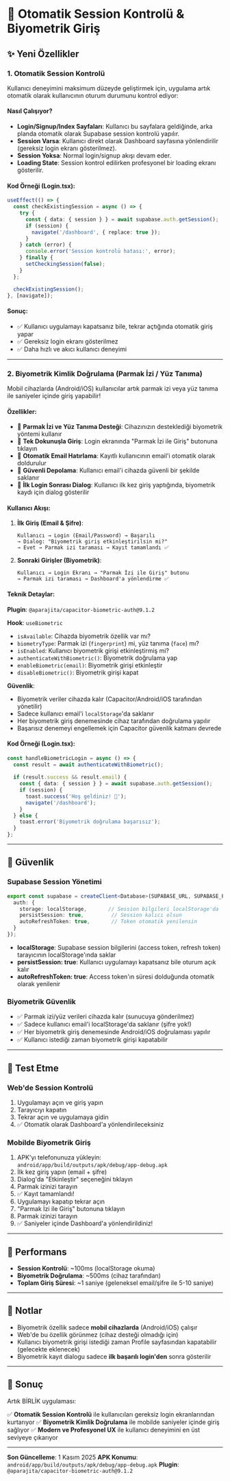 # 🎯 Otomatik Session Kontrolü & Biyometrik Giriş

## ✨ Yeni Özellikler

### 1. **Otomatik Session Kontrolü**

Kullanıcı deneyimini maksimum düzeyde geliştirmek için, uygulama artık otomatik olarak kullanıcının oturum durumunu kontrol ediyor:

#### **Nasıl Çalışıyor?**

- **Login/Signup/Index Sayfaları**: Kullanıcı bu sayfalara geldiğinde, arka planda otomatik olarak Supabase session kontrolü yapılır.
- **Session Varsa**: Kullanıcı direkt olarak Dashboard sayfasına yönlendirilir (gereksiz login ekranı gösterilmez).
- **Session Yoksa**: Normal login/signup akışı devam eder.
- **Loading State**: Session kontrol edilirken profesyonel bir loading ekranı gösterilir.

#### **Kod Örneği** (Login.tsx):

```typescript
useEffect(() => {
  const checkExistingSession = async () => {
    try {
      const { data: { session } } = await supabase.auth.getSession();
      if (session) {
        navigate('/dashboard', { replace: true });
      }
    } catch (error) {
      console.error('Session kontrolü hatası:', error);
    } finally {
      setCheckingSession(false);
    }
  };

  checkExistingSession();
}, [navigate]);
```

#### **Sonuç:**
- ✅ Kullanıcı uygulamayı kapatsanız bile, tekrar açtığında otomatik giriş yapar
- ✅ Gereksiz login ekranı gösterilmez
- ✅ Daha hızlı ve akıcı kullanıcı deneyimi

---

### 2. **Biyometrik Kimlik Doğrulama (Parmak İzi / Yüz Tanıma)**

Mobil cihazlarda (Android/iOS) kullanıcılar artık parmak izi veya yüz tanıma ile saniyeler içinde giriş yapabilir!

#### **Özellikler:**

- 🔐 **Parmak İzi ve Yüz Tanıma Desteği**: Cihazınızın desteklediği biyometrik yöntemi kullanır
- 🚀 **Tek Dokunuşla Giriş**: Login ekranında "Parmak İzi ile Giriş" butonuna tıklayın
- 🎯 **Otomatik Email Hatırlama**: Kayıtlı kullanıcının email'i otomatik olarak doldurulur
- 💾 **Güvenli Depolama**: Kullanıcı email'i cihazda güvenli bir şekilde saklanır
- 🔔 **İlk Login Sonrası Dialog**: Kullanıcı ilk kez giriş yaptığında, biyometrik kaydı için dialog gösterilir

#### **Kullanıcı Akışı:**

1. **İlk Giriş (Email & Şifre)**:
   ```
   Kullanıcı → Login (Email/Password) → Başarılı
   → Dialog: "Biyometrik giriş etkinleştirilsin mi?"
   → Evet → Parmak izi taraması → Kayıt tamamlandı ✅
   ```

2. **Sonraki Girişler (Biyometrik)**:
   ```
   Kullanıcı → Login Ekranı → "Parmak İzi ile Giriş" butonu
   → Parmak izi taraması → Dashboard'a yönlendirme ✅
   ```

#### **Teknik Detaylar:**

**Plugin**: `@aparajita/capacitor-biometric-auth@9.1.2`

**Hook**: `useBiometric`
- `isAvailable`: Cihazda biyometrik özellik var mı?
- `biometryType`: Parmak izi (`fingerprint`) mi, yüz tanıma (`face`) mı?
- `isEnabled`: Kullanıcı biyometrik girişi etkinleştirmiş mi?
- `authenticateWithBiometric()`: Biyometrik doğrulama yap
- `enableBiometric(email)`: Biyometrik girişi etkinleştir
- `disableBiometric()`: Biyometrik girişi kapat

**Güvenlik**:
- Biyometrik veriler cihazda kalır (Capacitor/Android/iOS tarafından yönetilir)
- Sadece kullanıcı email'i `localStorage`'da saklanır
- Her biyometrik giriş denemesinde cihaz tarafından doğrulama yapılır
- Başarısız denemeyi engellemek için Capacitor güvenlik katmanı devrede

#### **Kod Örneği** (Login.tsx):

```typescript
const handleBiometricLogin = async () => {
  const result = await authenticateWithBiometric();
  
  if (result.success && result.email) {
    const { data: { session } } = await supabase.auth.getSession();
    if (session) {
      toast.success('Hoş geldiniz! 👋');
      navigate('/dashboard');
    }
  } else {
    toast.error('Biyometrik doğrulama başarısız');
  }
};
```

---

## 🔐 Güvenlik

### **Supabase Session Yönetimi**

```typescript
export const supabase = createClient<Database>(SUPABASE_URL, SUPABASE_PUBLISHABLE_KEY, {
  auth: {
    storage: localStorage,       // Session bilgileri localStorage'da
    persistSession: true,         // Session kalıcı olsun
    autoRefreshToken: true,       // Token otomatik yenilensin
  }
});
```

- **localStorage**: Supabase session bilgilerini (access token, refresh token) tarayıcının localStorage'ında saklar
- **persistSession: true**: Kullanıcı uygulamayı kapatsanız bile oturum açık kalır
- **autoRefreshToken: true**: Access token'ın süresi dolduğunda otomatik olarak yenilenir

### **Biyometrik Güvenlik**

- ✅ Parmak izi/yüz verileri cihazda kalır (sunucuya gönderilmez)
- ✅ Sadece kullanıcı email'i localStorage'da saklanır (şifre yok!)
- ✅ Her biyometrik giriş denemesinde Android/iOS doğrulaması yapılır
- ✅ Kullanıcı istediği zaman biyometrik girişi kapatabilir

---

## 📱 Test Etme

### **Web'de Session Kontrolü**

1. Uygulamayı açın ve giriş yapın
2. Tarayıcıyı kapatın
3. Tekrar açın ve uygulamaya gidin
4. ✅ Otomatik olarak Dashboard'a yönlendirileceksiniz

### **Mobilde Biyometrik Giriş**

1. APK'yı telefonunuza yükleyin: `android/app/build/outputs/apk/debug/app-debug.apk`
2. İlk kez giriş yapın (email + şifre)
3. Dialog'da "Etkinleştir" seçeneğini tıklayın
4. Parmak izinizi tarayın
5. ✅ Kayıt tamamlandı!
6. Uygulamayı kapatıp tekrar açın
7. "Parmak İzi ile Giriş" butonuna tıklayın
8. Parmak izinizi tarayın
9. ✅ Saniyeler içinde Dashboard'a yönlendirildiniz!

---

## 🚀 Performans

- **Session Kontrolü**: ~100ms (localStorage okuma)
- **Biyometrik Doğrulama**: ~500ms (cihaz tarafından)
- **Toplam Giriş Süresi**: ~1 saniye (geleneksel email/şifre ile 5-10 saniye)

---

## 📝 Notlar

- Biyometrik özellik sadece **mobil cihazlarda** (Android/iOS) çalışır
- Web'de bu özellik görünmez (cihaz desteği olmadığı için)
- Kullanıcı biyometrik girişi istediği zaman Profile sayfasından kapatabilir (gelecekte eklenecek)
- Biyometrik kayıt dialogu sadece **ilk başarılı login'den** sonra gösterilir

---

## 🎉 Sonuç

Artık BİRLİK uygulaması:

✅ **Otomatik Session Kontrolü** ile kullanıcıları gereksiz login ekranlarından kurtarıyor
✅ **Biyometrik Kimlik Doğrulama** ile mobilde saniyeler içinde giriş sağlıyor
✅ **Modern ve Profesyonel UX** ile kullanıcı deneyimini en üst seviyeye çıkarıyor

---

**Son Güncelleme**: 1 Kasım 2025
**APK Konumu**: `android/app/build/outputs/apk/debug/app-debug.apk`
**Plugin**: `@aparajita/capacitor-biometric-auth@9.1.2`

